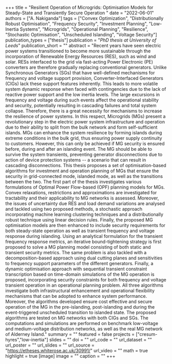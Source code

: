 +++
title = "Resilient Operation of Microgrids: Optimisation Models for Steady-State and Transiently Secure Operation "
date = "2022-06-01"
authors = ["A. Nakiganda"]
tags = ["Convex Optimization", "Distributionally Robust Optimisation", "Frequency Security", "Investment Planning", "Low-Inertia Systems", "Microgrids", "Operational Planning", "Resilience", "Stochastic Optimisation", "Unscheduled Islanding", "Voltage Security"]
publication_types = ["thesis"]
publication = "_PhD thesis at University of Leeds_"
publication_short = ""
abstract = "Recent years have seen electric power systems transitioned to become more sustainable through the incorporation of Renewable Energy Resources (RES), such as wind and solar. RESs interfaced to the grid via fast-acting Power Electronic (PE) converters are therefore gradually replacing conventional generators. Unlike Synchronous Generators (SGs) that have well-defined mechanisms for frequency and voltage support provision, Converter-Interfaced Generators (CIGs) lack these support features inherently. This leads to more volatile system dynamic response when faced with contingencies due to the lack of reactive power support and the low inertia levels. The large excursions in frequency and voltage during such events affect the operational stability and security, potentially resulting in cascading failures and total system collapse. Therefore, there is a great necessity for mechanisms to increase the resilience of power systems. In this respect, Microgrids (MGs) present a revolutionary step in the electric power system infrastructure and operation due to their ability to split from the bulk network and form self-sufficient islands. MGs can enhance the system resilience by forming islands during extreme conditions in the bulk grid, thus ensuring power supply continuity to customers. However, this can only be achieved if MG security is ensured before, during and after an islanding event. The MG should be able to survive the system transients, preventing generator disconnections due to action of device protection systems -- a scenario that can result in cascading disconnections. This thesis proposes a set of optimisation-based algorithms for investment and operation planning of MGs that ensure the security in grid-connected mode, islanded mode, as well as the transitions between the two. The first part of the thesis investigates various formulations of Optimal Power Flow-based (OPF) planning models for MGs. Convex relaxations, restrictions and approximations are investigated for tractability and their applicability to MG networks is assessed. Moreover, the issues of uncertainty due RES and load demand variations are analysed and tackled using two proposed methods, a stochastic approach incorporating machine learning clustering techniques and a distributionally robust technique using linear decision rules. Finally, the proposed MG optimisation models are then enhanced to include security requirements for both steady-state operation as well as transient frequency and voltage response during islanding. Using an analytical formulation for the transient frequency response metrics, an iterative bound-tightening strategy is first proposed to solve a MG planning model consisting of both static and transient security metrics. The same problem is also tackled with a decomposition-based approach using dual cutting planes and sensitivities to frequency support parameters of the different generators. Finally, a dynamic optimisation approach with sequential transient constraint transcription based on time-domain simulations of the MG operation is proposed, incorporating security constraints for both frequency and voltage transient operation in an operational planning problem. All three algorithms investigate both infrastructural enhancement and operational flexibility mechanisms that can be adopted to enhance system performance. Moreover, the algorithms developed ensure cost effective and secure operation of the MG in the pre-islanding, post-islanding and during the event-triggered unscheduled transition to islanded state. The proposed algorithms are tested on MG networks with both CIGs and SGs. The computations and simulations are performed on benchmark low-voltage and medium-voltage distribution networks, as well as the real MG network of Alderney Island."
summary = ""
featured = false
projects = ["cresum-hyres","low-inertia"]
slides = ""
doi = ""
url_code = ""
url_dataset = ""
url_poster = ""
url_slides = ""
url_source = "https://etheses.whiterose.ac.uk/30991/"
url_video = ""
math = true
highlight = true
[image]
image = ""
caption = ""
+++
